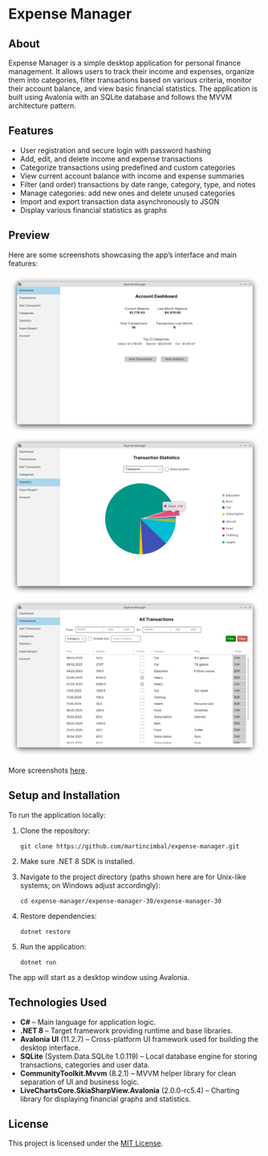 # Expense Manager

## About

Expense Manager is a simple desktop application for personal finance management. It allows users to track their income and expenses, organize them into categories, filter transactions based on various criteria, monitor their account balance, and view basic financial statistics. The application is built using Avalonia with an SQLite database and follows the MVVM architecture pattern.

## Features

- User registration and secure login with password hashing
- Add, edit, and delete income and expense transactions
- Categorize transactions using predefined and custom categories
- View current account balance with income and expense summaries
- Filter (and order) transactions by date range, category, type, and notes
- Manage categories: add new ones and delete unused categories
- Import and export transaction data asynchronously to JSON
- Display various financial statistics as graphs

## Preview

Here are some screenshots showcasing the app’s interface and main features:

![Dashboard](screenshots/Dashboard.png)
![Diagram Categories](screenshots/DiagramCategories.png)
![All Transactions](screenshots/AllTransactions.png)

More screenshots [here](screenshots).

## Setup and Installation

To run the application locally:

1. Clone the repository:
    ```
    git clone https://github.com/martincimbal/expense-manager.git
    ```
2. Make sure .NET 8 SDK is installed.

3. Navigate to the project directory (paths shown here are for Unix-like systems; on Windows adjust accordingly):
    ```
    cd expense-manager/expense-manager-30/expense-manager-30
    ```

4. Restore dependencies:
    ```
    dotnet restore
    ```

5. Run the application:
    ```
    dotnet run
    ```

The app will start as a desktop window using Avalonia.

## Technologies Used


- **C#** – Main language for application logic.
- **.NET 8** – Target framework providing runtime and base libraries.
- **Avalonia UI** (11.2.7) – Cross-platform UI framework used for building the desktop interface.
- **SQLite** (System.Data.SQLite 1.0.119) – Local database engine for storing transactions, categories and user data.
- **CommunityToolkit.Mvvm** (8.2.1) – MVVM helper library for clean separation of UI and business logic.
- **LiveChartsCore.SkiaSharpView.Avalonia** (2.0.0-rc5.4) – Charting library for displaying financial graphs and statistics.

## License

This project is licensed under the [MIT License](LICENSE).